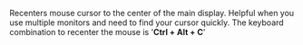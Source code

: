 Recenters mouse cursor to the center of the main display. Helpful when you use multiple monitors and need to find your cursor quickly.
The keyboard combination to recenter the mouse is '<strong>Ctrl + Alt + C</strong>'